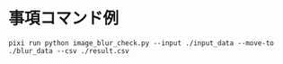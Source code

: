 # 事項コマンド例
```pixi run python image_blur_check.py --input ./input_data --move-to ./blur_data --csv ./result.csv```